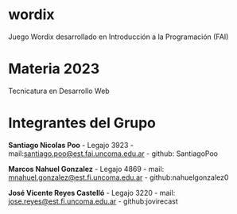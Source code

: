 # wordix
Juego Wordix desarrollado en Introducción a la Programación (FAI)

# Materia 2023

Tecnicatura en Desarrollo Web

# Integrantes del Grupo

**Santiago Nicolas Poo** - Legajo 3923 - mail:santiago.poo@est.fai.uncoma.edu.ar - github: SantiagoPoo

**Marcos Nahuel Gonzalez** - Legajo 4869 - mail: mnahuel.gonzalez@est.fi.uncoma.edu.ar - github:nahuelgonzalez0

**José Vicente Reyes Castelló** - Legajo 3220 - mail: jose.reyes@est.fi.uncoma.edu.ar - github:jovirecast